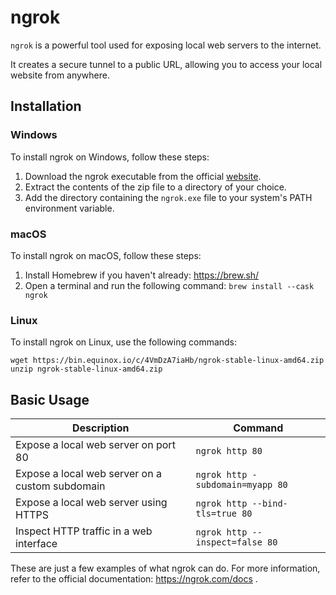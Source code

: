 # ngrok

`ngrok` is a powerful tool used for exposing local web servers to the internet.

It creates a secure tunnel to a public URL, allowing you to access your local website from anywhere.

## Installation

### Windows

To install ngrok on Windows, follow these steps:

1. Download the ngrok executable from the official [website](https://ngrok.com/download).
2. Extract the contents of the zip file to a directory of your choice.
3. Add the directory containing the `ngrok.exe` file to your system's PATH environment variable.

### macOS

To install ngrok on macOS, follow these steps:

1. Install Homebrew if you haven't already: https://brew.sh/
2. Open a terminal and run the following command: `brew install --cask ngrok`

### Linux

To install ngrok on Linux, use the following commands: 

`wget https://bin.equinox.io/c/4VmDzA7iaHb/ngrok-stable-linux-amd64.zip
unzip ngrok-stable-linux-amd64.zip`


## Basic Usage

| Description                                         | Command                            |
| --------------------------------------------------- | ---------------------------------- |
| Expose a local web server on port 80                | `ngrok http 80`                    |
| Expose a local web server on a custom subdomain     | `ngrok http -subdomain=myapp 80`   |
| Expose a local web server using HTTPS               | `ngrok http --bind-tls=true 80`    |
| Inspect HTTP traffic in a web interface             | `ngrok http --inspect=false 80`    |

These are just a few examples of what ngrok can do. For more information, refer to the official documentation: https://ngrok.com/docs .